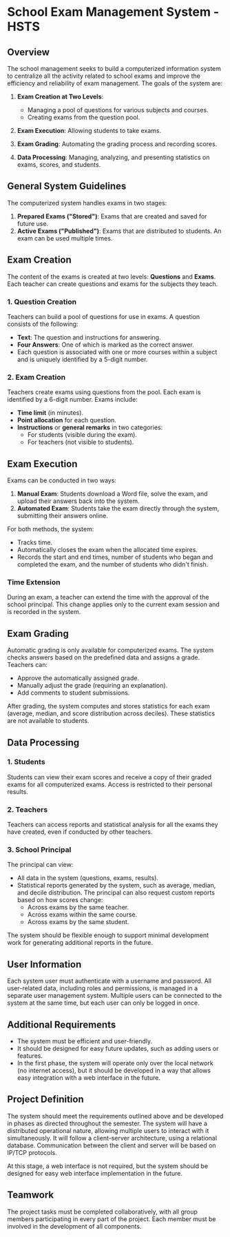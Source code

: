 # School Exam Management System - HSTS

## Overview
The school management seeks to build a computerized information system to centralize all the activity related to school exams and improve the efficiency and reliability of exam management. The goals of the system are:

1. **Exam Creation at Two Levels**:
   - Managing a pool of questions for various subjects and courses.
   - Creating exams from the question pool.

2. **Exam Execution**: Allowing students to take exams.
   
3. **Exam Grading**: Automating the grading process and recording scores.

4. **Data Processing**: Managing, analyzing, and presenting statistics on exams, scores, and students.

## General System Guidelines
The computerized system handles exams in two stages:
1. **Prepared Exams ("Stored")**: Exams that are created and saved for future use.
2. **Active Exams ("Published")**: Exams that are distributed to students. An exam can be used multiple times.

## Exam Creation
The content of the exams is created at two levels: **Questions** and **Exams**. Each teacher can create questions and exams for the subjects they teach.

### 1. Question Creation
Teachers can build a pool of questions for use in exams. A question consists of the following:
- **Text**: The question and instructions for answering.
- **Four Answers**: One of which is marked as the correct answer.
- Each question is associated with one or more courses within a subject and is uniquely identified by a 5-digit number.
  
### 2. Exam Creation
Teachers create exams using questions from the pool. Each exam is identified by a 6-digit number. Exams include:
- **Time limit** (in minutes).
- **Point allocation** for each question.
- **Instructions** or **general remarks** in two categories:
  - For students (visible during the exam).
  - For teachers (not visible to students).

## Exam Execution
Exams can be conducted in two ways:
1. **Manual Exam**: Students download a Word file, solve the exam, and upload their answers back into the system.
2. **Automated Exam**: Students take the exam directly through the system, submitting their answers online.

For both methods, the system:
- Tracks time.
- Automatically closes the exam when the allocated time expires.
- Records the start and end times, number of students who began and completed the exam, and the number of students who didn't finish.

### Time Extension
During an exam, a teacher can extend the time with the approval of the school principal. This change applies only to the current exam session and is recorded in the system.

## Exam Grading
Automatic grading is only available for computerized exams. The system checks answers based on the predefined data and assigns a grade. Teachers can:
- Approve the automatically assigned grade.
- Manually adjust the grade (requiring an explanation).
- Add comments to student submissions.

After grading, the system computes and stores statistics for each exam (average, median, and score distribution across deciles). These statistics are not available to students.

## Data Processing

### 1. Students
Students can view their exam scores and receive a copy of their graded exams for all computerized exams. Access is restricted to their personal results.

### 2. Teachers
Teachers can access reports and statistical analysis for all the exams they have created, even if conducted by other teachers.

### 3. School Principal
The principal can view:
- All data in the system (questions, exams, results).
- Statistical reports generated by the system, such as average, median, and decile distribution. The principal can also request custom reports based on how scores change:
  - Across exams by the same teacher.
  - Across exams within the same course.
  - Across exams by the same student.

The system should be flexible enough to support minimal development work for generating additional reports in the future.

## User Information
Each system user must authenticate with a username and password. All user-related data, including roles and permissions, is managed in a separate user management system. Multiple users can be connected to the system at the same time, but each user can only be logged in once.

## Additional Requirements
- The system must be efficient and user-friendly.
- It should be designed for easy future updates, such as adding users or features.
- In the first phase, the system will operate only over the local network (no internet access), but it should be developed in a way that allows easy integration with a web interface in the future.

## Project Definition
The system should meet the requirements outlined above and be developed in phases as directed throughout the semester. The system will have a distributed operational nature, allowing multiple users to interact with it simultaneously. It will follow a client-server architecture, using a relational database. Communication between the client and server will be based on IP/TCP protocols.

At this stage, a web interface is not required, but the system should be designed for easy web interface implementation in the future.

## Teamwork
The project tasks must be completed collaboratively, with all group members participating in every part of the project. Each member must be involved in the development of all components.

